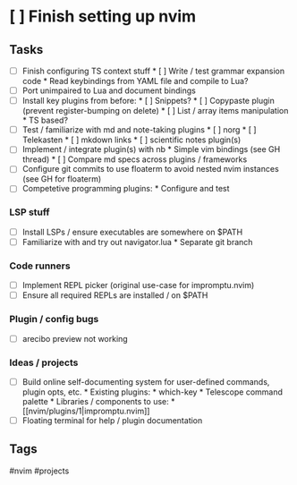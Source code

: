 # [ ] Finish setting up nvim

## Tasks

* [ ] Finish configuring TS context stuff
        * [ ] Write / test grammar expansion code
                * Read keybindings from YAML file and compile to Lua?
* [ ] Port unimpaired to Lua and document bindings
* [ ] Install key plugins from before:
        * [ ] Snippets?
        * [ ] Copypaste plugin (prevent register-bumping on delete)
        * [ ] List / array items manipulation
                * TS based?
* [ ] Test / familiarize with md and note-taking plugins
        * [ ] norg
        * [ ] Telekasten
        * [ ] mkdown links
        * [ ] scientific notes plugin(s)
* [ ] Implement / integrate plugin(s) with nb
        * Simple vim bindings (see GH thread)
        * [ ] Compare md specs across plugins / frameworks
* [ ] Configure git commits to use floaterm to avoid nested nvim instances (see GH for floaterm)
* [ ] Competetive programming plugins:
        * Configure and test

### LSP stuff

* [ ] Install LSPs / ensure executables are somewhere on $PATH
* [ ] Familiarize with and try out navigator.lua
        * Separate git branch

### Code runners

* [ ] Implement REPL picker (original use-case for impromptu.nvim)
* [ ] Ensure all required REPLs are installed / on $PATH

### Plugin / config bugs

* [ ] arecibo preview not working

### Ideas / projects

* [ ] Build online self-documenting system for user-defined commands, plugin opts, etc.
        * Existing plugins:
                * which-key
                * Telescope command palette
        * Libraries / components to use:
                * [[nvim/plugins/1|impromptu.nvim]]
* [ ] Floating terminal for help / plugin documentation

## Tags

#nvim #projects
